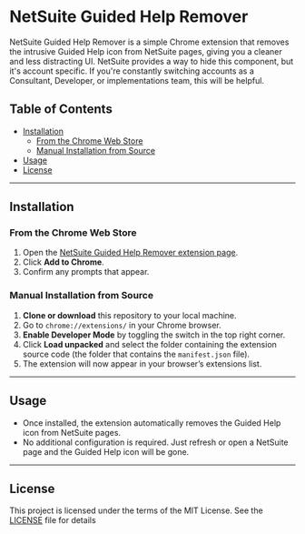 # NetSuite Guided Help Remover

NetSuite Guided Help Remover is a simple Chrome extension that removes the intrusive Guided Help icon from NetSuite pages, giving you a cleaner and less distracting UI. NetSuite provides a way to hide this component, but it's account specific. If you're constantly switching accounts as a Consultant, Developer, or implementations team, this will be helpful.

## Table of Contents
- [Installation](#installation)
  - [From the Chrome Web Store](#from-the-chrome-web-store)
  - [Manual Installation from Source](#manual-installation-from-source)
- [Usage](#usage)
- [License](#license)

---

## Installation

### From the Chrome Web Store
1. Open the [NetSuite Guided Help Remover extension page](https://chromewebstore.google.com/detail/netsuite-guided-help-remo/jihbhbhmdlcecpfcmgpdpfkkojdgbhcb).
2. Click **Add to Chrome**.
3. Confirm any prompts that appear.

### Manual Installation from Source
1. **Clone or download** this repository to your local machine.
2. Go to `chrome://extensions/` in your Chrome browser.
3. **Enable Developer Mode** by toggling the switch in the top right corner.
4. Click **Load unpacked** and select the folder containing the extension source code (the folder that contains the `manifest.json` file).
5. The extension will now appear in your browser’s extensions list.

---

## Usage
- Once installed, the extension automatically removes the Guided Help icon from NetSuite pages.
- No additional configuration is required. Just refresh or open a NetSuite page and the Guided Help icon will be gone.

---

## License
This project is licensed under the terms of the MIT License. See the [LICENSE](LICENSE) file for details
